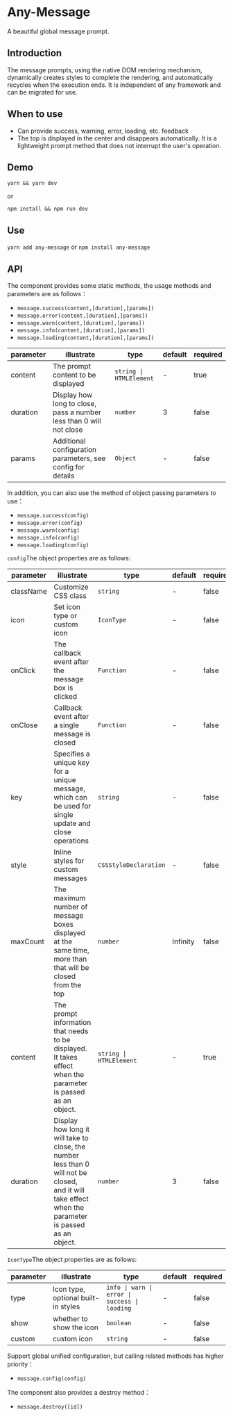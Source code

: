 # Any-Message

A beautiful global message prompt.

## Introduction

The message prompts, using the native DOM rendering mechanism, dynamically creates styles to complete the rendering, and automatically recycles when the execution ends. It is independent of any framework and can be migrated for use.

## When to use

- Can provide success, warning, error, loading, etc. feedback
- The top is displayed in the center and disappears automatically. It is a lightweight prompt method that does not interrupt the user's operation.

## Demo

`yarn && yarn dev`

or

`npm install && npm run dev`

## Use

`yarn add any-message` or `npm install any-message`

## API

The component provides some static methods, the usage methods and parameters are as follows：

- ```message.success(content,[duration],[params])```
- ```message.error(content,[duration],[params])```
- ```message.warn(content,[duration],[params])```
- ```message.info(content,[duration],[params])```
- ```message.loading(content,[duration],[params])```

| parameter | illustrate | type | default | required |
| --------- | --------- | --------- | --------- | --------- |
|  content  | The prompt content to be displayed  | ```string \| HTMLElement``` | - | true |
| duration  | Display how long to close, pass a number less than 0 will not close | ```number```  | 3 | false |
|  params   | Additional configuration parameters, see config for details      | ```Object``` | - | false |

In addition, you can also use the method of object passing parameters to use：

- ```message.success(config)```
- ```message.error(config)```
- ```message.warn(config)```
- ```message.info(config)```
- ```message.loading(config)```

```config```The object properties are as follows:

| parameter | illustrate | type | default | required |
| --------- | --------- | --------- | --------- | --------- |
| className | Customize CSS class | ```string``` | - | false |
| icon | Set icon type or custom icon | ```IconType``` | - | false |
| onClick | The callback event after the message box is clicked | ```Function``` | - | false |
| onClose | Callback event after a single message is closed | ```Function``` | - | false |
| key | Specifies a unique key for a unique message, which can be used for single update and close operations | ```string``` | - | false |
| style | Inline styles for custom messages | ```CSSStyleDeclaration``` | - | false |
| maxCount | The maximum number of message boxes displayed at the same time, more than that will be closed from the top | ```number``` | Infinity | false |
| content | The prompt information that needs to be displayed. It takes effect when the parameter is passed as an object. | ```string \| HTMLElement``` | - | true |
| duration | Display how long it will take to close, the number less than 0 will not be closed, and it will take effect when the parameter is passed as an object. | ```number``` | 3 | false |

```IconType```The object properties are as follows:

| parameter | illustrate | type | default | required |
| --------- | --------- | --------- | --------- | --------- |
| type | Icon type, optional built-in styles | ```info \| warn \| error \| success \| loading``` | - | false |
| show | whether to show the icon | ```boolean``` | - | false |
| custom | custom icon | ```string``` | - | false |

Support global unified configuration, but calling related methods has higher priority：

- ```message.config(config)```


The component also provides a destroy method：

- ```message.destroy([id])```
